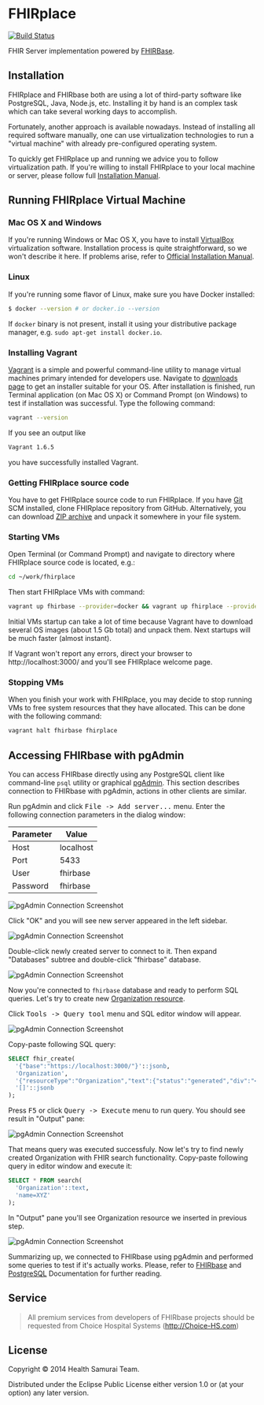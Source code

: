 # FHIRplace

[![Build Status](https://travis-ci.org/fhirbase/fhirplace.svg)](https://travis-ci.org/fhirbase/FHIRplace)

FHIR Server implementation powered by
[FHIRBase](https://github.com/fhirbase/fhirbase).

## Installation

FHIRplace and FHIRbase both are using a lot of third-party software
like PostgreSQL, Java, Node.js, etc. Installing it by hand is an
complex task which can take several working days to accomplish.

Fortunately, another approach is available nowadays. Instead of
installing all required software manually, one can use virtualization
technologies to run a "virtual machine" with already pre-configured
operating system.

To quickly get FHIRplace up and running we advice you to follow
virtualization path. If you're willing to install FHIRplace to your
local machine or server, please follow full
[Installation Manual](https://github.com/fhirbase/fhirplace/wiki/InstallationManual).

## Running FHIRplace Virtual Machine

### Mac OS X and Windows

If you're running Windows or Mac OS X, you have to install
[VirtualBox](https://www.virtualbox.org/) virtualization
software. Installation process is quite straightforward, so we won't
describe it here. If problems arise, refer to
[Official Installation Manual](https://www.virtualbox.org/manual/ch02.html).

### Linux

If you're running some flavor of Linux, make sure you have Docker installed:

```bash
$ docker --version # or docker.io --version
```

If `docker` binary is not present, install it using your
distributive package manager, e.g. `sudo apt-get install docker.io`.

### Installing Vagrant

[Vagrant](https://www.vagrantup.com/) is a simple and powerful
command-line utility to manage virtual machines primary intended for
developers use. Navigate to
[downloads page](https://www.vagrantup.com/downloads.html) to get an
installer suitable for your OS. After installation is finished, run
Terminal application (on Mac OS X) or Command Prompt (on Windows) to
test if installation was successful. Type the following command:

```bash
vagrant --version
```

If you see an output like

```bash
Vagrant 1.6.5
```

you have successfully installed Vagrant.

### Getting FHIRplace source code

You have to get FHIRplace source code to run FHIRplace. If you have
[Git](http://git-scm.com/) SCM installed, clone FHIRplace repository
from GitHub. Alternatively, you can download
[ZIP archive](https://github.com/fhirbase/fhirplace/archive/master.zip)
and unpack it somewhere in your file system.

### Starting VMs

Open Terminal (or Command Prompt) and navigate to directory where
FHIRplace source code is located, e.g.:

```bash
cd ~/work/fhirplace
```

Then start FHIRplace VMs with command:

```bash
vagrant up fhirbase --provider=docker && vagrant up fhirplace --provider=docker
```

Initial VMs startup can take a lot of time because Vagrant have to
download several OS images (about 1.5 Gb total) and unpack them. Next
startups will be much faster (almost instant).

If Vagrant won't report any errors, direct your browser to
http://localhost:3000/ and you'll see FHIRplace welcome page.

### Stopping VMs

When you finish your work with FHIRplace, you may decide to stop running
VMs to free system resources that they have allocated. This can be done 
with the following command:

```bash
vagrant halt fhirbase fhirplace
```

## Accessing FHIRbase with pgAdmin

You can access FHIRbase directly using any PostgreSQL client like
command-line `psql` utility or graphical
[pgAdmin](http://www.pgadmin.org/). This section describes connection
to FHIRbase with pgAdmin, actions in other clients are similar.

Run pgAdmin and click <kbd>File -> Add server...</kbd> menu. Enter
the following connection parameters in the dialog window:

Parameter | Value
----------|----------
Host      | localhost
Port      | 5433
User      | fhirbase
Password  | fhirbase

![pgAdmin Connection Screenshot](doc/screenshots/pgadmin-connection.png)

Click "OK" and you will see new server appeared in the left sidebar.

![pgAdmin Connection Screenshot](doc/screenshots/pgadmin-new-server.png)

Double-click newly created server to connect to it. Then expand
"Databases" subtree and double-click "fhirbase" database.

![pgAdmin Connection Screenshot](doc/screenshots/pgadmin-fhirbase-db.png)

Now you're connected to `fhirbase` database and ready to perform SQL
queries. Let's try to create new [Organization resource](http://www.hl7.org/implement/standards/fhir/organization.html).

Click <kbd>Tools -> Query tool</kbd> menu and SQL editor window will appear.

![pgAdmin Connection Screenshot](doc/screenshots/pgadmin-sql-editor.png)

Copy-paste following SQL query:

```sql
SELECT fhir_create(
  '{"base":"https://localhost:3000/"}'::jsonb,
  'Organization',
  '{"resourceType":"Organization","text":{"status":"generated","div":"<div>\n      <p>XYZ Insurance</p>\n    </div>"},"identifier":[{"system":"urn:oid:2.16.840.1.113883.3.19.2.3","value":"666666"}],"name":"XYZ Insurance"}'::jsonb,
  '[]'::jsonb
);
```

Press <kbd>F5</kbd> or click <kbd>Query -> Execute</kbd> menu to run
query. You should see result in "Output" pane:

![pgAdmin Connection Screenshot](doc/screenshots/pgadmin-sql-result.png)

That means query was executed successfuly. Now let's try to find newly
created Organization with FHIR search functionality. Copy-paste
following query in editor window and execute it:

```sql
SELECT * FROM search(
  'Organization'::text,
  'name=XYZ'
);
```

In "Output" pane you'll see Organization resource we inserted in previous step.

![pgAdmin Connection Screenshot](doc/screenshots/pgadmin-sql-search-result.png)

Summarizing up, we connected to FHIRbase using pgAdmin and performed
some queries to test if it's actually works. Please, refer to
[FHIRbase](https://github.com/fhirbase/fhirbase) and
[PostgreSQL](http://www.postgresql.org/docs/) Documentation for
further reading.

## Service

> All premium services from developers of FHIRbase projects
> should be requested from Choice Hospital Systems (http://Choice-HS.com)

## License

Copyright © 2014 Health Samurai Team.

Distributed under the Eclipse Public License either version 1.0 or (at
your option) any later version.
